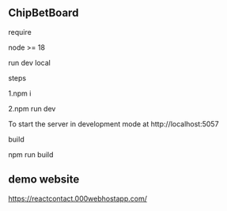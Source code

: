 ## ChipBetBoard

require

node >= 18

run dev local

steps

1.npm i

2.npm run dev

To start the server in development mode at http://localhost:5057

build

npm run build

## demo website
https://reactcontact.000webhostapp.com/
